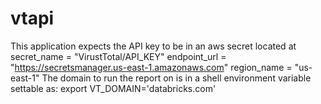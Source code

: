 # vtapi
This application expects the API key to be in an aws secret located at
secret_name = "VirustTotal/API_KEY"
endpoint_url = "https://secretsmanager.us-east-1.amazonaws.com"
region_name = "us-east-1"
The domain to run the report on is in a shell environment variable settable as:
export VT_DOMAIN='databricks.com'
 
